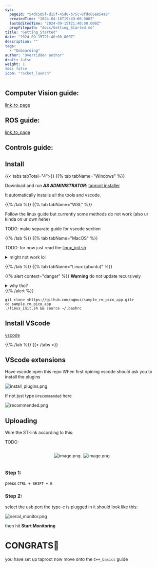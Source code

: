 ```yaml
---
sys:
  pageId: "54dc585f-d15f-45d0-b75c-8fdc66a854a8"
  createdTime: "2024-04-16T19:43:00.000Z"
  lastEditedTime: "2024-09-15T21:40:00.000Z"
  propFilepath: "docs/Getting_Started.md"
title: "Getting_Started"
date: "2024-09-15T21:40:00.000Z"
description: ""
tags:
  - "Onboarding"
author: "Overridden author"
draft: false
weight: 1
toc: false
icon: "rocket_launch"
---
```


## Computer Vision guide:

[link_to_page](86d45bc0-388b-4d26-8848-44f255f73d0e)

## ROS guide:

[link_to_page](3c76c1de-ec8f-46d6-8b0a-294005edc2d5)

## Controls guide:

## Install

{{< tabs tabTotal="4">}}
{{% tab tabName="Windows" %}}

Download and run _**AS ADMINISTRATOR**_: [taproot installer](https://github.com/Thornbots/TeachingFreshies/releases/tag/1.0)

It automatically installs all the tools and vscode.

{{% /tab %}}
{{% tab tabName="WSL" %}}

Follow the linux guide but currently some methods do not work (also ur kinda on ur own hehe)

TODO: make separate guide for vscode section

{{% /tab %}}
{{% tab tabName="MacOS" %}}

TODO: for now just read the [linux_init.sh](https://github.com/agmui/sample_rm_pico_app/blob/main/linux_init.sh)

<details>
<summary>might not work lol</summary>

`brew install libusb pkg-config`

Next install: [vscode](https://code.visualstudio.com/Download)

</details>

{{% /tab %}}
{{% tab tabName="Linux (ubuntu)" %}}

{{% alert context="danger" %}}
**Warning** do not update recursively
<details>
<summary>why tho?</summary>
There are some submodules that may go on for a while (like tinyusb) and I highly
recommend you don't need to get them.
If you want to see what submodules I update just look in `linux_init.sh`
</details>
{{% /alert %}}

```shell
git clone <https://github.com/agmui/sample_rm_pico_app.git>
cd sample_rm_pico_app
./linux_init.sh && source ~/.bashrc
```

## Install VScode

[vscode](https://code.visualstudio.com/Download)

{{% /tab %}}
{{< /tabs >}}

## VScode extensions

Have vscode open this repo
When first opining vscode should ask you to install the plugins

![install_plugins.png](https://prod-files-secure.s3.us-west-2.amazonaws.com/d518164a-d88e-44d1-a4ee-3adb3bd8bce0/89bd30f0-1825-4e77-867b-0a41ce370880/install_plugins.png?X-Amz-Algorithm=AWS4-HMAC-SHA256&X-Amz-Content-Sha256=UNSIGNED-PAYLOAD&X-Amz-Credential=ASIAZI2LB466XHOCHGTQ%2F20250424%2Fus-west-2%2Fs3%2Faws4_request&X-Amz-Date=20250424T200927Z&X-Amz-Expires=3600&X-Amz-Security-Token=IQoJb3JpZ2luX2VjEIT%2F%2F%2F%2F%2F%2F%2F%2F%2F%2FwEaCXVzLXdlc3QtMiJHMEUCIQC7xBvsjO6jWSgsNcC6r1hOeCldYGZ%2F3kJmO%2FA4kBkr6AIgNAjotS23znHXb48CGRE%2F0%2FUYMqGTenjPcRNpsmekq5Mq%2FwMIHRAAGgw2Mzc0MjMxODM4MDUiDJzfvVsuKlAtTt4k8CrcAy9DfXzsb3XaKAtsGfDd1nKD%2BGeLVPQx3QdgwRPqvZKRbi6tYBzO%2Bejlf7Th7UkGzguBVB6axmbVreFa%2FwKSZP8kLrZg4Jdt%2BcdJ%2FXmn5FUe58kzHE1EOorRkRJZp5JA2K8P0zzYz6U81R5cxXVrEtu9ej1PE29eNcBKgfNpQ3WkR%2F9ZPFT53Ade65dv8%2FMDogt62wyiJEHu0u%2B9BSwX6DCU7MCFssZITq2t6VyEmnWnjGxW4W%2FsHkiL1HcWqo0kQTRV%2Fmq%2B1CY%2FMTEBFin4%2FeSsbHuO1q3k9RovG6LflaZ9BMfoe9vME9kF3CnYzLJ0rrEFosMxc3q2xPnSc5HISc8uRHEz4Tz924ayHbtVs0VB9c3FumjOUbyqXO%2Fv4m3pkkWfG0KQoGLrMxiRWIURgHkJcOE4TC58qc8SsWkaewKfHMmufB%2Bj4SNRXj%2BGrsZxxtX%2Fv9nA8KagJ2yQgnpusuHHw%2BJt6FT9mUcxYYbCDHMj4eahSSKr%2BmvdIZUpLbZ5ACjbysI%2F36f1iSbqEoQd1llPeFdQk4hgzUS4cIBUanNJSvxDgjWvZx1qrnZRNA5MKAmVy48F4uagnpHll8IV3Ltbn1kUc2g0uS3wMv7PcMW%2FFeye63PQu2wn%2BpJuMLKkqsAGOqUBiqQBqq9AsrFVP%2BAhA0z47w7RHLmkSmvffLXT3cM0jyPrbP6wLOvUw8y%2B%2BKEfYlYhxdoGJsqpeGSerXLuT4PnWLKsOkJ%2FIkJWQvq3DG8V369QAPkTfiVCtve9m%2BfbxMkPFUngE3P50VsU8rj8Ldz3AHBaTkkRv8FpjrFP46xLe3OIZTICr%2FuqkItKMPZtqpcpluF%2FFtxlDNUQH0wT7FMyPLeC8Nml&X-Amz-Signature=92b5288181141605ec45b4b1eece82fc699c0fd29575c3e0924ade544b113288&X-Amz-SignedHeaders=host&x-id=GetObject)

If not just type `@recommended` here  

![recommended.png](https://prod-files-secure.s3.us-west-2.amazonaws.com/d518164a-d88e-44d1-a4ee-3adb3bd8bce0/61e661e9-5d85-4dfc-be0d-8d2097a5e793/recommended.png?X-Amz-Algorithm=AWS4-HMAC-SHA256&X-Amz-Content-Sha256=UNSIGNED-PAYLOAD&X-Amz-Credential=ASIAZI2LB466XHOCHGTQ%2F20250424%2Fus-west-2%2Fs3%2Faws4_request&X-Amz-Date=20250424T200927Z&X-Amz-Expires=3600&X-Amz-Security-Token=IQoJb3JpZ2luX2VjEIT%2F%2F%2F%2F%2F%2F%2F%2F%2F%2FwEaCXVzLXdlc3QtMiJHMEUCIQC7xBvsjO6jWSgsNcC6r1hOeCldYGZ%2F3kJmO%2FA4kBkr6AIgNAjotS23znHXb48CGRE%2F0%2FUYMqGTenjPcRNpsmekq5Mq%2FwMIHRAAGgw2Mzc0MjMxODM4MDUiDJzfvVsuKlAtTt4k8CrcAy9DfXzsb3XaKAtsGfDd1nKD%2BGeLVPQx3QdgwRPqvZKRbi6tYBzO%2Bejlf7Th7UkGzguBVB6axmbVreFa%2FwKSZP8kLrZg4Jdt%2BcdJ%2FXmn5FUe58kzHE1EOorRkRJZp5JA2K8P0zzYz6U81R5cxXVrEtu9ej1PE29eNcBKgfNpQ3WkR%2F9ZPFT53Ade65dv8%2FMDogt62wyiJEHu0u%2B9BSwX6DCU7MCFssZITq2t6VyEmnWnjGxW4W%2FsHkiL1HcWqo0kQTRV%2Fmq%2B1CY%2FMTEBFin4%2FeSsbHuO1q3k9RovG6LflaZ9BMfoe9vME9kF3CnYzLJ0rrEFosMxc3q2xPnSc5HISc8uRHEz4Tz924ayHbtVs0VB9c3FumjOUbyqXO%2Fv4m3pkkWfG0KQoGLrMxiRWIURgHkJcOE4TC58qc8SsWkaewKfHMmufB%2Bj4SNRXj%2BGrsZxxtX%2Fv9nA8KagJ2yQgnpusuHHw%2BJt6FT9mUcxYYbCDHMj4eahSSKr%2BmvdIZUpLbZ5ACjbysI%2F36f1iSbqEoQd1llPeFdQk4hgzUS4cIBUanNJSvxDgjWvZx1qrnZRNA5MKAmVy48F4uagnpHll8IV3Ltbn1kUc2g0uS3wMv7PcMW%2FFeye63PQu2wn%2BpJuMLKkqsAGOqUBiqQBqq9AsrFVP%2BAhA0z47w7RHLmkSmvffLXT3cM0jyPrbP6wLOvUw8y%2B%2BKEfYlYhxdoGJsqpeGSerXLuT4PnWLKsOkJ%2FIkJWQvq3DG8V369QAPkTfiVCtve9m%2BfbxMkPFUngE3P50VsU8rj8Ldz3AHBaTkkRv8FpjrFP46xLe3OIZTICr%2FuqkItKMPZtqpcpluF%2FFtxlDNUQH0wT7FMyPLeC8Nml&X-Amz-Signature=7bff3384498cdd2120d33c8d013eecf3772a46b39d930a2b0bd197128556195d&X-Amz-SignedHeaders=host&x-id=GetObject)

## Uploading

Wire the ST-link according to this:

TODO:

<div style="display: flex;flex-direction: row; column-gap:10px; max-width: 630px;justify-content: center;">
<div>

![image.png](https://prod-files-secure.s3.us-west-2.amazonaws.com/d518164a-d88e-44d1-a4ee-3adb3bd8bce0/210ecb78-1116-4d7b-b9b7-2292f66fa2c2/image.png?X-Amz-Algorithm=AWS4-HMAC-SHA256&X-Amz-Content-Sha256=UNSIGNED-PAYLOAD&X-Amz-Credential=ASIAZI2LB466Y6UIFWQA%2F20250424%2Fus-west-2%2Fs3%2Faws4_request&X-Amz-Date=20250424T200929Z&X-Amz-Expires=3600&X-Amz-Security-Token=IQoJb3JpZ2luX2VjEIT%2F%2F%2F%2F%2F%2F%2F%2F%2F%2FwEaCXVzLXdlc3QtMiJIMEYCIQD3x0tXZvLktKTxMENMOazBBYv0yVZzwXMlPmn1dZRMGAIhAL74x5fdEeZubR7w93s1dqCFKtrFpniNbbPUJkuittLLKv8DCB0QABoMNjM3NDIzMTgzODA1Igyo1N%2FqV%2BCkFpqALawq3AMN0PkpLW%2B5sRDQtf8QqQsFT%2BVshWpnT6y7d9CoKKAyj0oydmqlZvwuI%2B7o4JJkhTHqZ3WFnKcBMrphfxHZ%2F%2FG57BAXR5zFeIv39Hx9RctKO0%2B1tqID9uk7UwKLwPyVwqSi4HbiYgKGVDbYnjDdd0XYXEKXBo7%2FPu5wsJopYifXid8QvUnExWx5pvQ21IRZb1i%2BPpxsylwhLj%2BKD0q27yQF1C1yJey2Rcqrf6javZd1qGdWqts9ghU8eQbLKW3xNH4iLTdH6VdhzP2355DxH6rIG2zy8mn0wjSbawNW%2FgMJ8NIdP8z3FPdS%2By%2F4hinIBRCJ2zazvgSQ4PHArv8f3%2B7qsN%2BOXctudeP8qWsUGv9Lf%2BwFygdvgAFr1%2F9QmB9jDRcJbemQjE5INqvwGPjfIniku1Xjz49Rt57UUgakQaIp7gRlhGfWEQGh66EZjxJCw7GXwoGoWI%2BKERVpXNFn9W6Kl3cUELrhx3jnKVnVM0HSef6z3QUJ3dpjFLeRVibXcJwuav2FMPivz7lreigh6gwsYbZT6%2B0wnBCvLaPo9QpF%2BUgDaXODArsN8RczuNK2FFwoQfJCxDLXOynECrNvGG7K%2BUg%2B0MNmtTh3OKhSEV28zS4zB96uKFj6MQ0nKzDTpKrABjqkAXsVY1N2qKNLQS%2BR9Pf05JgJTOk%2FBIXzXMxFbTyzAdfH4qyn1%2BPyrOB%2BeuPzJpo35DYiqb0upZ1XKPyZEHjEakOfDblN1mIEXtJ4nqiUawNfXk9esmgZunmLTyKJxWuOpN5L00TJzy4YMu07n0wm40r4WaxOCDKODT3lfHOo%2BaF%2BBB1TxgUvnmj5p8jzl%2FkIP2SpYaq4ERQQJJ62CoNjotYwRAft&X-Amz-Signature=875df31cc2841aaaa41099cb98067f7492422cbcab5171ccfb5d76a17a0c8b2a&X-Amz-SignedHeaders=host&x-id=GetObject)

</div>
<div>

![image.png](https://prod-files-secure.s3.us-west-2.amazonaws.com/d518164a-d88e-44d1-a4ee-3adb3bd8bce0/33a0fd0f-8ca6-4a86-8e09-26e95ded1fff/image.png?X-Amz-Algorithm=AWS4-HMAC-SHA256&X-Amz-Content-Sha256=UNSIGNED-PAYLOAD&X-Amz-Credential=ASIAZI2LB4666BOTATJR%2F20250424%2Fus-west-2%2Fs3%2Faws4_request&X-Amz-Date=20250424T200930Z&X-Amz-Expires=3600&X-Amz-Security-Token=IQoJb3JpZ2luX2VjEIT%2F%2F%2F%2F%2F%2F%2F%2F%2F%2FwEaCXVzLXdlc3QtMiJGMEQCICVA8IfSrqOiK3GfZ7TbHHPmsmzYhKOefb80eFzRdsQAAiBPBGkEwB1OAFVCwUt0NVMCRZTGuojgy5mTBJ3djEGLYCr%2FAwgdEAAaDDYzNzQyMzE4MzgwNSIMzHwXVDMfkIS%2Be%2BSsKtwD7NrvIZ5ZXfpESUZip7Vl0xaOo0h6R%2FWFp5mRHWBBTZojvyF65xmpA0zqdcyD61j0%2Boahq5XQfY829%2FasHJyTQ4C42FFwiZeZ5ZTrHxqedrXHpSRy9074DsRRNVR5Yy8Xk7n%2FjIZuTUwpJJTtDZnELuVOBlC1SLdwable9TWMenX5uJNEWauvL9oPQCAMbJC9aiKglBVoZP3c7qVCgklGSygDsuGrNVNOr%2BnE9AmEb12H8IVNTINH4Jl2dCEw3%2FrEMXso3O6fnG%2B1ag4zcAS4Zf8BfQqPvp8VOI8xzy4u1Udbu%2Fur7nJVEwRQcbvDYiyOErXxTQOPJFKJXDnS567dZILSzHSi0G%2FhpBTK0iNhxKR82M5G8lMsQGYQ5q2bsqO22qUpHLWektKil39rKtceZnEOXqdxxZhiQHDq3mIc%2FGip14nqxl2%2BV3ZikNe7JZiLDxghZNim7H%2F%2BNjtDtWUY5vuSLQn9KiEFJN4LP2q38vAn3NxZQPGIBtgb%2B6A1ICW%2FbiLNZ5BcK86IOKUpe9kgHNyqjIszGO5aFZPyNfAdRpawrJZpI5ivx%2BI046j6MvFsktMmmHLJS8csYT6EUyBAhzS%2BhMgeodMdw%2BMGxT1T5L2LjOeL3mWgpRPUOYgw6aSqwAY6pgGjyF3mv9c2AwuN93%2FLMthaD%2BRLqLpwmxLvDZ%2BdQvjlhbp%2BnxCZiZHToAogd2RLBz%2Bq5vTbDXqToPuTXOyJDm7BrI322qW6OARWPbSQo1Pv3H0d8Oh%2FMQinzAFCCmM656zSYAXh2Gqmja4lxFV3nUcMl8SvORv4PPrvF1OIkX04YZbcQuEz3fBZPuT6SK%2Bjk4G7gDP%2B137zstutfXVswq%2FACsrrWUh5&X-Amz-Signature=fe26081d9bc7ed724bd31cb407fa688bf5d6485ad3d335dbb063fc0c623c44af&X-Amz-SignedHeaders=host&x-id=GetObject)

</div>
</div>

### Step 1:

press `CTRL + SHIFT + B`

### Step 2:

select the usb port the type-c is plugged in it should look like this:

![serial_monitor.png](https://prod-files-secure.s3.us-west-2.amazonaws.com/d518164a-d88e-44d1-a4ee-3adb3bd8bce0/f03f4774-05d4-4393-b6a0-d5efb6d315ab/serial_monitor.png?X-Amz-Algorithm=AWS4-HMAC-SHA256&X-Amz-Content-Sha256=UNSIGNED-PAYLOAD&X-Amz-Credential=ASIAZI2LB466XHOCHGTQ%2F20250424%2Fus-west-2%2Fs3%2Faws4_request&X-Amz-Date=20250424T200927Z&X-Amz-Expires=3600&X-Amz-Security-Token=IQoJb3JpZ2luX2VjEIT%2F%2F%2F%2F%2F%2F%2F%2F%2F%2FwEaCXVzLXdlc3QtMiJHMEUCIQC7xBvsjO6jWSgsNcC6r1hOeCldYGZ%2F3kJmO%2FA4kBkr6AIgNAjotS23znHXb48CGRE%2F0%2FUYMqGTenjPcRNpsmekq5Mq%2FwMIHRAAGgw2Mzc0MjMxODM4MDUiDJzfvVsuKlAtTt4k8CrcAy9DfXzsb3XaKAtsGfDd1nKD%2BGeLVPQx3QdgwRPqvZKRbi6tYBzO%2Bejlf7Th7UkGzguBVB6axmbVreFa%2FwKSZP8kLrZg4Jdt%2BcdJ%2FXmn5FUe58kzHE1EOorRkRJZp5JA2K8P0zzYz6U81R5cxXVrEtu9ej1PE29eNcBKgfNpQ3WkR%2F9ZPFT53Ade65dv8%2FMDogt62wyiJEHu0u%2B9BSwX6DCU7MCFssZITq2t6VyEmnWnjGxW4W%2FsHkiL1HcWqo0kQTRV%2Fmq%2B1CY%2FMTEBFin4%2FeSsbHuO1q3k9RovG6LflaZ9BMfoe9vME9kF3CnYzLJ0rrEFosMxc3q2xPnSc5HISc8uRHEz4Tz924ayHbtVs0VB9c3FumjOUbyqXO%2Fv4m3pkkWfG0KQoGLrMxiRWIURgHkJcOE4TC58qc8SsWkaewKfHMmufB%2Bj4SNRXj%2BGrsZxxtX%2Fv9nA8KagJ2yQgnpusuHHw%2BJt6FT9mUcxYYbCDHMj4eahSSKr%2BmvdIZUpLbZ5ACjbysI%2F36f1iSbqEoQd1llPeFdQk4hgzUS4cIBUanNJSvxDgjWvZx1qrnZRNA5MKAmVy48F4uagnpHll8IV3Ltbn1kUc2g0uS3wMv7PcMW%2FFeye63PQu2wn%2BpJuMLKkqsAGOqUBiqQBqq9AsrFVP%2BAhA0z47w7RHLmkSmvffLXT3cM0jyPrbP6wLOvUw8y%2B%2BKEfYlYhxdoGJsqpeGSerXLuT4PnWLKsOkJ%2FIkJWQvq3DG8V369QAPkTfiVCtve9m%2BfbxMkPFUngE3P50VsU8rj8Ldz3AHBaTkkRv8FpjrFP46xLe3OIZTICr%2FuqkItKMPZtqpcpluF%2FFtxlDNUQH0wT7FMyPLeC8Nml&X-Amz-Signature=c90dc0f97bbf294a2297bbd9f9d0f13037f976c4afdba99f1342e556f5655e4b&X-Amz-SignedHeaders=host&x-id=GetObject)

then hit **Start Monitoring**

# CONGRATS🎉

you have set up taproot now move onto the `C++_basics` guide

